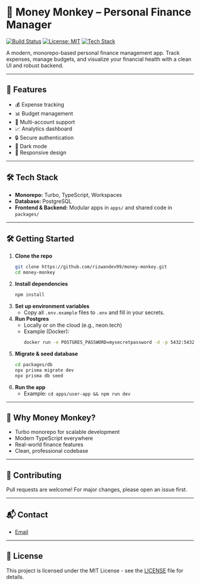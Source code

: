 # 💸 Money Monkey – Personal Finance Manager

[![Build Status](https://img.shields.io/badge/build-passing-brightgreen)]()
[![License: MIT](https://img.shields.io/badge/License-MIT-yellow.svg)]()
[![Tech Stack](https://img.shields.io/badge/Tech-Turbo%2C%20TypeScript%2C%20Postgres-blue)]()

A modern, monorepo-based personal finance management app. Track expenses, manage budgets, and visualize your financial health with a clean UI and robust backend.

---

## 🚀 Features

- 💰 Expense tracking
- 📊 Budget management
- 🏦 Multi-account support
- 📈 Analytics dashboard
- 🔒 Secure authentication
- 🌙 Dark mode
- 📱 Responsive design

---

## 🛠️ Tech Stack

- **Monorepo:** Turbo, TypeScript, Workspaces
- **Database:** PostgreSQL
- **Frontend & Backend:** Modular apps in `apps/` and shared code in `packages/`

---

## 🛠️ Getting Started

1. **Clone the repo**
   ```bash
   git clone https://github.com/rizwandev99/money-monkey.git
   cd money-monkey
   ```
2. **Install dependencies**
   ```bash
   npm install
   ```
3. **Set up environment variables**
   - Copy all `.env.example` files to `.env` and fill in your secrets.
4. **Run Postgres**
   - Locally or on the cloud (e.g., neon.tech)
   - Example (Docker):
     ```bash
     docker run -e POSTGRES_PASSWORD=mysecretpassword -d -p 5432:5432 postgres
     ```
5. **Migrate & seed database**
   ```bash
   cd packages/db
   npx prisma migrate dev
   npx prisma db seed
   ```
6. **Run the app**
   - Example: `cd apps/user-app && npm run dev`

---

## 🤔 Why Money Monkey?

- Turbo monorepo for scalable development
- Modern TypeScript everywhere
- Real-world finance features
- Clean, professional codebase

---

## 🤝 Contributing

Pull requests are welcome! For major changes, please open an issue first.

---

## 📬 Contact

- [Email](mailto:rizwandev99@gmail.com)

---

## 📝 License

This project is licensed under the MIT License - see the [LICENSE](LICENSE) file for details.
